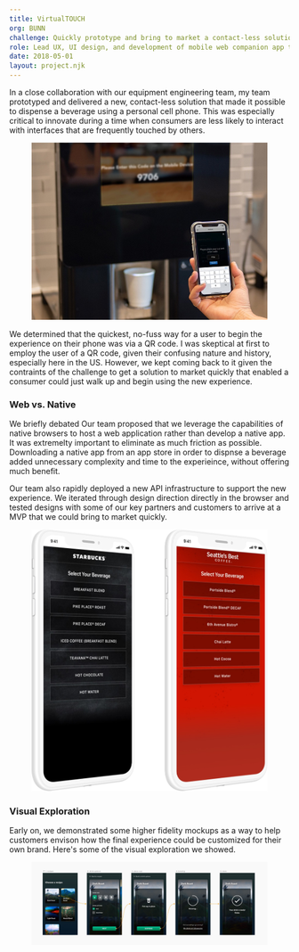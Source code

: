 ```yaml
---
title: VirtualTOUCH
org: BUNN
challenge: Quickly prototype and bring to market a contact-less solution for dispensing beverages in order to maintain a competitive offering.
role: Lead UX, UI design, and development of mobile web companion app to provide a touchless experience for dispensing a beverage.
date: 2018-05-01
layout: project.njk
---
```


In a close collaboration with our equipment engineering team, my team prototyped and delivered a new, contact-less solution that made it possible to dispense a beverage using a personal cell phone. This was especially critical to innovate during a time when consumers are less likely to interact with interfaces that are frequently touched by others.

<figure>
    <img src="/img/vt-cover-2.jpg" alt="BUNN VirtualTOUCH" />
</figure>

We determined that the quickest, no-fuss way for a user to begin the experience on their phone was via a QR code. I was skeptical at first to employ the user of a QR code, given their confusing nature and history, especially here in the US. However, we kept coming back to it given the contraints of the challenge to get a solution to market quickly that enabled a consumer could just walk up and begin using the new experience.

### Web vs. Native
We briefly debated Our team proposed that we leverage the capabilities of native browsers to host a web application rather than develop a native app. It was extremelty important to eliminate as much friction as possible. Downloading a native app from an app store in order to dispnse a beverage added unnecessary complexity and time to the experieince, without offering much benefit. 

Our team also rapidly deployed a new API infrastructure to support the new experience. We iterated through design direction directly in the browser and tested designs with some of our key partners and customers to arrive at a MVP that we could bring to market quickly.

<figure class="py-12">
    <img src="/img/vt-iphone-4.jpg" alt="BUNN VirtualTOUCH" />
</figure>

### Visual Exploration
Early on, we demonstrated some higher fidelity mockups as a way to help customers envison how the final experience could be customized for their own brand. Here's some of the visual exploration we showed.

<figure>
    <img src="/img/vt-flow-1-light.jpg" alt="BUNN VirtualTOUCH" class="lg:max-w-none lg:w-1.5x lg:-ml-1/4 xl:w-2x xl:-ml-1/2" />
</figure>